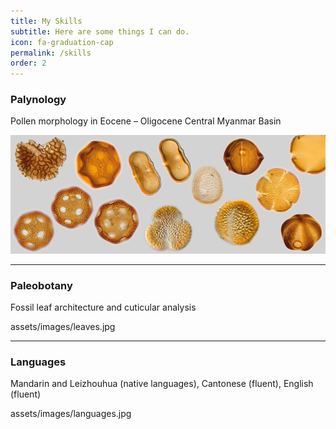 ```yaml
---
title: My Skills
subtitle: Here are some things I can do.
icon: fa-graduation-cap
permalink: /skills
order: 2
---
```


### Palynology

Pollen morphology in Eocene – Oligocene Central Myanmar Basin

<img src="assets/images/pollen.jpg">

-----------------

### Paleobotany

Fossil leaf architecture and cuticular analysis

assets/images/leaves.jpg

-----------------

### Languages

Mandarin and Leizhouhua (native languages), Cantonese (fluent), English (fluent)

assets/images/languages.jpg
